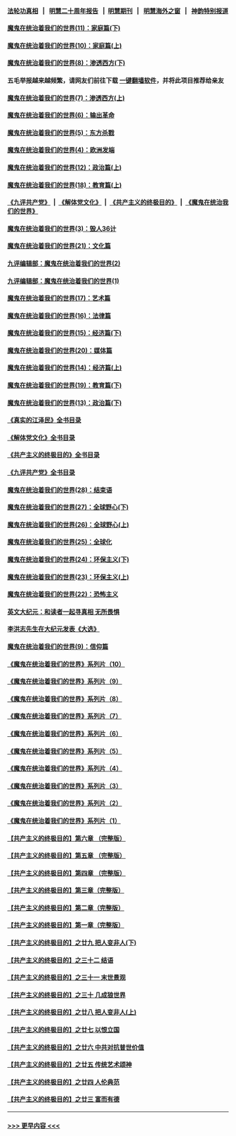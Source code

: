 #### [法轮功真相](https://github.com/gfw-breaker/truth/blob/master/README.md?t=0) &nbsp;&nbsp;|&nbsp;&nbsp; [明慧二十周年报告](https://github.com/gfw-breaker/mh-reports/blob/master/README.md?t=0) &nbsp;&nbsp;|&nbsp;&nbsp;[明慧期刊](https://github.com/gfw-breaker/mh-qikan) &nbsp;&nbsp;|&nbsp;&nbsp; [明慧海外之窗](https://github.com/gfw-breaker/mh-news/blob/master/README.md?t=0) &nbsp;&nbsp;|&nbsp;&nbsp; [神韵特别报道](https://github.com/gfw-breaker/mh-news/blob/master/shenyun.md?t=0)
#### [魔鬼在统治着我们的世界(11)：家庭篇(下)](../pages/nsc422/n10440961.md?t=12121950) 
#### [魔鬼在统治着我们的世界(10)：家庭篇(上)](../pages/nsc422/n10435448.md?t=12121950) 
#### [魔鬼在统治着我们的世界(8)：渗透西方(下)](../pages/nsc422/n10429603.md?t=12121950) 
#### 五毛举报越来越频繁，请网友们前往下载 [一键翻墙软件](https://github.com/gfw-breaker/ssr-accounts)，并将此项目推荐给亲友
#### [魔鬼在统治着我们的世界(7)：渗透西方(上)](../pages/nsc422/n10426013.md?t=12121950) 
#### [魔鬼在统治着我们的世界(6)：输出革命](../pages/nsc422/n10421536.md?t=12121950) 
#### [魔鬼在统治着我们的世界(5)：东方杀戮](../pages/nsc422/n10417707.md?t=12121950) 
#### [魔鬼在统治着我们的世界(4)：欧洲发端](../pages/nsc422/n10414890.md?t=12121950) 
#### [魔鬼在统治着我们的世界(12)：政治篇(上)](../pages/nsc422/n10444576.md?t=12121950) 
#### [魔鬼在统治着我们的世界(18)：教育篇(上)](../pages/nsc422/n10526970.md?t=12121950) 
#### [《九评共产党》](https://github.com/begood0513/9ping.md/blob/master/README.md) &nbsp;|&nbsp; [《解体党文化》](../../../../jtdwh.md/blob/master/README.md)  &nbsp;|&nbsp; [《共产主义的终极目的》](../../../../gczydzjmd.md/blob/master/README.md) &nbsp;|&nbsp; [《魔鬼在统治我们的世界》](../../../../mgztzwmdsj.md/blob/master/README.md) 
#### [魔鬼在统治着我们的世界(3)：毁人36计](../pages/nsc422/n10411583.md?t=12121950) 
#### [魔鬼在统治着我们的世界(21)：文化篇](../pages/nsc422/n10597706.md?t=12121950) 
#### [九评编辑部：魔鬼在统治着我们的世界(2)](../pages/nsc422/n10410036.md?t=12121950) 
#### [九评编辑部：魔鬼在统治着我们的世界(1)](../pages/nsc422/n10406825.md?t=12121950) 
#### [魔鬼在统治着我们的世界(17)：艺术篇](../pages/nsc422/n10499093.md?t=12121950) 
#### [魔鬼在统治着我们的世界(16)：法律篇](../pages/nsc422/n10485969.md?t=12121950) 
#### [魔鬼在统治着我们的世界(15)：经济篇(下)](../pages/nsc422/n10469975.md?t=12121950) 
#### [魔鬼在统治着我们的世界(20)：媒体篇](../pages/nsc422/n10586579.md?t=12121950) 
#### [魔鬼在统治着我们的世界(14)：经济篇(上)](../pages/nsc422/n10457370.md?t=12121950) 
#### [魔鬼在统治着我们的世界(19)：教育篇(下)](../pages/nsc422/n10564808.md?t=12121950) 
#### [魔鬼在统治着我们的世界(13)：政治篇(下)](../pages/nsc422/n10448270.md?t=12121950) 
#### [《真实的江泽民》全书目录](../pages/nsc422/n13721399.md?t=12121950) 
#### [《解体党文化》全书目录](../pages/nsc422/n13721157.md?t=12121950) 
#### [《共产主义的终极目的》全书目录](../pages/nsc422/n13721048.md?t=12121950) 
#### [《九评共产党》全书目录](../pages/nsc422/n13708085.md?t=12121950) 
#### [魔鬼在统治着我们的世界(28)：结束语](../pages/nsc422/n10936246.md?t=12121950) 
#### [魔鬼在统治着我们的世界(27)：全球野心(下)](../pages/nsc422/n10928319.md?t=12121950) 
#### [魔鬼在统治着我们的世界(26)：全球野心(上)](../pages/nsc422/n10900318.md?t=12121950) 
#### [魔鬼在统治着我们的世界(25)：全球化](../pages/nsc422/n10788205.md?t=12121950) 
#### [魔鬼在统治着我们的世界(24)：环保主义(下)](../pages/nsc422/n10695307.md?t=12121950) 
#### [魔鬼在统治着我们的世界(23)：环保主义(上)](../pages/nsc422/n10688613.md?t=12121950) 
#### [魔鬼在统治着我们的世界(22)：恐怖主义](../pages/nsc422/n10614727.md?t=12121950) 
#### [英文大纪元：和读者一起寻真相 无所畏惧](../pages/nsc422/n12542027.md?t=12121950) 
#### [李洪志先生在大纪元发表《大选》](../pages/nsc422/n12534746.md?t=12121950) 
#### [魔鬼在统治着我们的世界(9)：信仰篇](../pages/nsc422/n10432159.md?t=12121950) 
#### [《魔鬼在统治着我们的世界》系列片（10）](../pages/nsc422/n12292670.md?t=12121950) 
#### [《魔鬼在统治着我们的世界》系列片（9）](../pages/nsc422/n12290859.md?t=12121950) 
#### [《魔鬼在统治着我们的世界》系列片（8）](../pages/nsc422/n12287445.md?t=12121950) 
#### [《魔鬼在统治着我们的世界》系列片（7）](../pages/nsc422/n12283425.md?t=12121950) 
#### [《魔鬼在统治着我们的世界》系列片（6）](../pages/nsc422/n12282314.md?t=12121950) 
#### [《魔鬼在统治着我们的世界》系列片（5）](../pages/nsc422/n12281419.md?t=12121950) 
#### [《魔鬼在统治着我们的世界》系列片（4）](../pages/nsc422/n12274024.md?t=12121950) 
#### [《魔鬼在统治着我们的世界》系列片（3）](../pages/nsc422/n12271322.md?t=12121950) 
#### [《魔鬼在统治着我们的世界》系列片（2）](../pages/nsc422/n12269049.md?t=12121950) 
#### [《魔鬼在统治着我们的世界》系列片（1）](../pages/nsc422/n12267575.md?t=12121950) 
#### [【共产主义的终极目的】第六章 （完整版）](../pages/nsc422/n11428913.md?t=12121950) 
#### [【共产主义的终极目的】第五章 （完整版）](../pages/nsc422/n11428912.md?t=12121950) 
#### [【共产主义的终极目的】第四章 （完整版）](../pages/nsc422/n11428907.md?t=12121950) 
#### [【共产主义的终极目的】第三章（完整版）](../pages/nsc422/n11428848.md?t=12121950) 
#### [【共产主义的终极目的】第二章（完整版）](../pages/nsc422/n11428831.md?t=12121950) 
#### [【共产主义的终极目的】第一章（完整版）](../pages/nsc422/n11417651.md?t=12121950) 
#### [【共产主义的终极目的】之廿九 把人变非人(下)](../pages/nsc422/n11344140.md?t=12121950) 
#### [【共产主义的终极目的】之三十二 结语](../pages/nsc422/n11360535.md?t=12121950) 
#### [【共产主义的终极目的】之三十一 末世景观](../pages/nsc422/n11351129.md?t=12121950) 
#### [【共产主义的终极目的】之三十 几成狼世界](../pages/nsc422/n11348280.md?t=12121950) 
#### [【共产主义的终极目的】之廿八 把人变非人(上)](../pages/nsc422/n11340492.md?t=12121950) 
#### [【共产主义的终极目的】之廿七 以恨立国](../pages/nsc422/n11336944.md?t=12121950) 
#### [【共产主义的终极目的】之廿六 中共对抗普世价值](../pages/nsc422/n11324785.md?t=12121950) 
#### [【共产主义的终极目的】之廿五 传统艺术颂神](../pages/nsc422/n11296396.md?t=12121950) 
#### [【共产主义的终极目的】之廿四 人伦典范](../pages/nsc422/n11296397.md?t=12121950) 
#### [【共产主义的终极目的】之廿三 富而有德](../pages/nsc422/n11283598.md?t=12121950) 

----
#### [ >>> 更早内容 <<< ](../indexes/nsc422-earlier.md)
